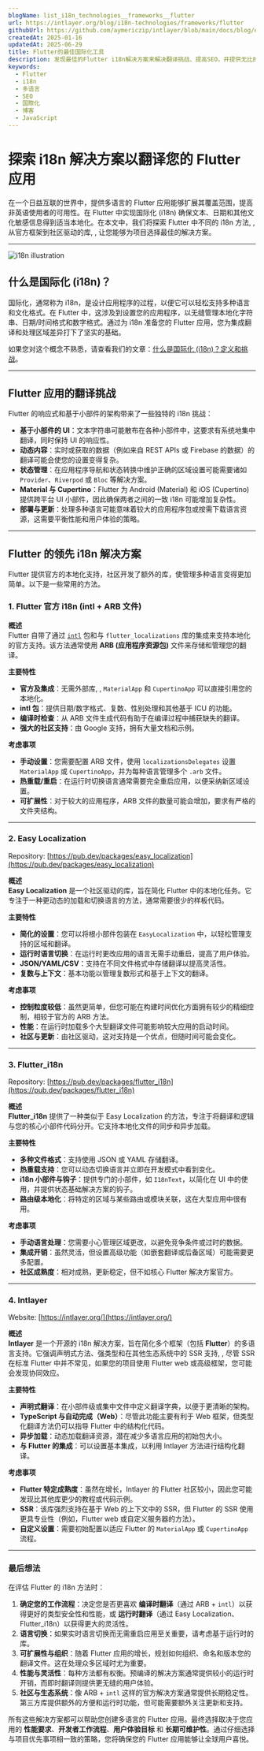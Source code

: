 ```yaml
---
blogName: list_i18n_technologies__frameworks__flutter
url: https://intlayer.org/blog/i18n-technologies/frameworks/flutter
githubUrl: https://github.com/aymericzip/intlayer/blob/main/docs/blog/en/list_i18n_technologies/frameworks/flutter.md
createdAt: 2025-01-16
updatedAt: 2025-06-29
title: Flutter的最佳国际化工具
description: 发现最佳的Flutter i18n解决方案来解决翻译挑战、提高SEO，并提供无比的全球网络体验。
keywords:
  - Flutter
  - i18n
  - 多语言
  - SEO
  - 国際化
  - 博客
  - JavaScript
---
```


# 探索 i18n 解决方案以翻译您的 Flutter 应用

在一个日益互联的世界中，提供多语言的 Flutter 应用能够扩展其覆盖范围，提高非英语使用者的可用性。在 Flutter 中实现国际化 (i18n) 确保文本、日期和其他文化敏感信息得到适当本地化。在本文中，我们将探索 Flutter 中不同的 i18n 方法, , 从官方框架到社区驱动的库, , 让您能够为项目选择最佳的解决方案。

---

![i18n illustration](https://github.com/aymericzip/intlayer/blob/main/docs/blog/assets/i18n.webp)

## 什么是国际化 (i18n)？

国际化，通常称为 i18n，是设计应用程序的过程，以便它可以轻松支持多种语言和文化格式。在 Flutter 中，这涉及到设置您的应用程序，以无缝管理本地化字符串、日期/时间格式和数字格式。通过为 i18n 准备您的 Flutter 应用，您为集成翻译和处理区域差异打下了坚实的基础。

如果您对这个概念不熟悉，请查看我们的文章：[什么是国际化 (i18n)？定义和挑战](https://github.com/aymericzip/intlayer/blob/main/docs/blog/zh/what_is_internationalization.md)。

---

## Flutter 应用的翻译挑战

Flutter 的响应式和基于小部件的架构带来了一些独特的 i18n 挑战：

- **基于小部件的 UI**：文本字符串可能散布在各种小部件中，这要求有系统地集中翻译，同时保持 UI 的响应性。
- **动态内容**：实时或获取的数据（例如来自 REST APIs 或 Firebase 的数据）的翻译可能会使您的设置变得复杂。
- **状态管理**：在应用程序导航和状态转换中维护正确的区域设置可能需要诸如 `Provider`、`Riverpod` 或 `Bloc` 等解决方案。
- **Material 与 Cupertino**：Flutter 为 Android (Material) 和 iOS (Cupertino) 提供跨平台 UI 小部件，因此确保两者之间的一致 i18n 可能增加复杂性。
- **部署与更新**：处理多种语言可能意味着较大的应用程序包或按需下载语言资源，这需要平衡性能和用户体验的策略。

---

## Flutter 的领先 i18n 解决方案

Flutter 提供官方的本地化支持，社区开发了额外的库，使管理多种语言变得更加简单。以下是一些常用的方法。

### 1. Flutter 官方 i18n (intl + ARB 文件)

**概述**  
Flutter 自带了通过 [`intl`](https://pub.dev/packages/intl) 包和与 `flutter_localizations` 库的集成来支持本地化的官方支持。该方法通常使用 **ARB (应用程序资源包)** 文件来存储和管理您的翻译。

**主要特性**

- **官方及集成**：无需外部库, , `MaterialApp` 和 `CupertinoApp` 可以直接引用您的本地化。
- **intl 包**：提供日期/数字格式、复数、性别处理和其他基于 ICU 的功能。
- **编译时检查**：从 ARB 文件生成代码有助于在编译过程中捕获缺失的翻译。
- **强大的社区支持**：由 Google 支持，拥有大量文档和示例。

**考虑事项**

- **手动设置**：您需要配置 ARB 文件，使用 `localizationsDelegates` 设置 `MaterialApp` 或 `CupertinoApp`，并为每种语言管理多个 `.arb` 文件。
- **热重载/重启**：在运行时切换语言通常需要完全重启应用，以便采纳新区域设置。
- **可扩展性**：对于较大的应用程序，ARB 文件的数量可能会增加，要求有严格的文件夹结构。

---

### 2. Easy Localization

Repository: [https://pub.dev/packages/easy_localization](https://pub.dev/packages/easy_localization)

**概述**  
**Easy Localization** 是一个社区驱动的库，旨在简化 Flutter 中的本地化任务。它专注于一种更动态的加载和切换语言的方法，通常需要很少的样板代码。

**主要特性**

- **简化的设置**：您可以将根小部件包装在 `EasyLocalization` 中，以轻松管理支持的区域和翻译。
- **运行时语言切换**：在运行时更改应用的语言无需手动重启，提高了用户体验。
- **JSON/YAML/CSV**：支持在不同文件格式中存储翻译以提高灵活性。
- **复数与上下文**：基本功能以管理复数形式和基于上下文的翻译。

**考虑事项**

- **控制粒度较低**：虽然更简单，但您可能在构建时间优化方面拥有较少的精细控制，相较于官方的 ARB 方法。
- **性能**：在运行时加载多个大型翻译文件可能影响较大应用的启动时间。
- **社区与更新**：由社区驱动，这对支持是一个优点，但随时间可能会变化。

---

### 3. Flutter_i18n

Repository: [https://pub.dev/packages/flutter_i18n](https://pub.dev/packages/flutter_i18n)

**概述**  
**Flutter_i18n** 提供了一种类似于 Easy Localization 的方法，专注于将翻译和逻辑与您的核心小部件代码分开。它支持本地化文件的同步和异步加载。

**主要特性**

- **多种文件格式**：支持使用 JSON 或 YAML 存储翻译。
- **热重载支持**：您可以动态切换语言并立即在开发模式中看到变化。
- **i18n 小部件与钩子**：提供专门的小部件，如 `I18nText`，以简化在 UI 中的使用，并提供状态基础解决方案的钩子。
- **路由级本地化**：将特定的区域与某些路由或模块关联，这在大型应用中很有用。

**考虑事项**

- **手动语言处理**：您需要小心管理区域更改，以避免竞争条件或过时的数据。
- **集成开销**：虽然灵活，但设置高级功能（如嵌套翻译或后备区域）可能需要更多配置。
- **社区成熟度**：相对成熟，更新稳定，但不如核心 Flutter 解决方案官方。

---

### 4. Intlayer

Website: [https://intlayer.org/](https://intlayer.org/)

**概述**  
**Intlayer** 是一个开源的 i18n 解决方案，旨在简化多个框架（包括 **Flutter**）的多语言支持。它强调声明式方法、强类型和在其他生态系统中的 SSR 支持, , 尽管 SSR 在标准 Flutter 中并不常见，如果您的项目使用 Flutter web 或高级框架，您可能会发现协同效应。

**主要特性**

- **声明式翻译**：在小部件级或集中文件中定义翻译字典，以便于更清晰的架构。
- **TypeScript 与自动完成（Web）**：尽管此功能主要有利于 Web 框架，但类型化翻译方法仍可以指导 Flutter 中的结构化代码。
- **异步加载**：动态加载翻译资源，潜在减少多语言应用的初始包大小。
- **与 Flutter 的集成**：可以设置基本集成，以利用 Intlayer 方法进行结构化翻译。

**考虑事项**

- **Flutter 特定成熟度**：虽然在增长，Intlayer 的 Flutter 社区较小，因此您可能发现比其他库更少的教程或代码示例。
- **SSR**：该库强烈支持在基于 Web 的上下文中的 SSR，但 Flutter 的 SSR 使用更具专业性（例如，Flutter web 或自定义服务器的方法）。
- **自定义设置**：需要初始配置以适应 Flutter 的 `MaterialApp` 或 `CupertinoApp` 流程。

---

### 最后想法

在评估 Flutter 的 i18n 方法时：

1. **确定您的工作流程**：决定您是否更喜欢 **编译时翻译**（通过 ARB + `intl`）以获得更好的类型安全性和性能，或 **运行时翻译**（通过 Easy Localization、Flutter_i18n）以获得更大的灵活性。
2. **语言切换**：如果实时语言切换而无需重启应用至关重要，请考虑基于运行时的库。
3. **可扩展性与组织**：随着 Flutter 应用的增长，规划如何组织、命名和版本您的翻译文件。这在处理众多区域时尤为重要。
4. **性能与灵活性**：每种方法都有权衡。预编译的解决方案通常提供较小的运行时开销，而即时翻译则提供更无缝的用户体验。
5. **社区与生态系统**：像 ARB + `intl` 这样的官方解决方案通常提供长期稳定性。第三方库提供额外的方便和运行时功能，但可能需要额外关注更新和支持。

所有这些解决方案都可以帮助您创建多语言的 Flutter 应用。最终选择取决于您应用的 **性能要求**、**开发者工作流程**、**用户体验目标** 和 **长期可维护性**。通过仔细选择与项目优先事项相一致的策略，您将确保您的 Flutter 应用能够让全球用户喜悦。
